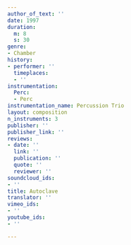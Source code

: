 ```yaml
---
author_of_text: ''
date: 1997
duration:
  m: 8
  s: 30
genre:
- Chamber
history:
- performer: ''
  timeplaces:
  - ''
instrumentation:
  Perc:
  - Perc
instrumentation_name: Percussion Trio
layout: composition
n_instruments: 3
publisher: ''
publisher_link: ''
reviews:
- date: ''
  link: ''
  publication: ''
  quote: ''
  reviewer: ''
soundcloud_ids:
- ''
title: Autoclave
translator: ''
vimeo_ids:
- ''
youtube_ids:
- ''

---
```

